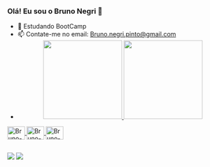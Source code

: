 ### Olá! Eu sou o Bruno Negri 👋
- 🌱 Estudando BootCamp
- 📫 Contate-me no email: Bruno.negri.pinto@gmail.com
- <div align="center">
  <a href="https://github.com/BrunoNegri-c">
  <img height="180em" src="https://github-readme-stats.vercel.app/api?username=BrunoNegri&show_icons=false&theme=dark&include_all_commits=false&count_private=false"/>
  <img height="180em" src="https://github-readme-stats.vercel.app/api/top-langs/?username=BrunoNegri&layout=compact&langs_count=7&theme=dark"/>
</div>
<img align="center" alt= "Bruno-dotnecore" height="30" width="40" src="https://cdn.jsdelivr.net/gh/devicons/devicon/icons/dotnetcore/dotnetcore-original.svg" />
<img align="center" alt= "Bruno-GitHub" height="30" width="40" src="https://cdn.jsdelivr.net/gh/devicons/devicon/icons/github/github-original.svg" />
<img align="center" alt= "Bruno-vscode" height="30" width="40" src="https://cdn.jsdelivr.net/gh/devicons/devicon/icons/vscode/vscode-original-wordmark.svg" />
</div>

##

<div>
  
  <a href = "bruno.negri.pinto@gmail.com"><img src="https://img.shields.io/badge/-Gmail-%23333?style=for-the-badge&logo=gmail&logoColor=white" target="_blank"></a>
  <a href="https://instagram.com/brunongp" target="_blank"><img src="https://img.shields.io/badge/-Instagram-%23E4405F?style=for-the-badge&logo=instagram&logoColor=white" target="_blank"></a>
  

 
